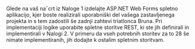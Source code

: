 Glede na vaš naˇcrt iz Naloge 1 izdelajte ASP.NET Web Forms spletno aplikacijo, kjer
boste realizirali uporabniški del vašega zastavljenega projekta in s tem zadostili še zadnji
zahtevi triatlonca Bruna. Pri implementaciji logike uporabite spletne storitve REST, ki
ste jih definirali in implementirali v Nalogi 2. V primeru da vseh potrebnih storitev za to
28
še nimate implementiranih, jih dodajte k ostalim spletnim storitvam.
